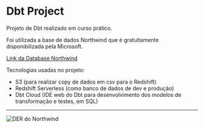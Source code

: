 # Dbt Project

Projeto de Dbt realizado em curso prático.

Foi utilizada a base de dados Northwind que é gratuitamente disponibilizada pela Microsoft.

[Link da Database Northwind](https://docs.yugabyte.com/preview/sample-data/northwind/)

Tecnologias usadas no projeto:
* S3 (para realizar copy de dados em csv para o Redshift)
* Redshift Serverless (como banco de dados de dev e produção)
* Dbt Cloud (IDE web do Dbt para desenvolvimento dos modelos de transformação e testes, em SQL)

---
![DER do Northwind](https://docs.yugabyte.com/images/sample-data/northwind/northwind-er-diagram.png)

